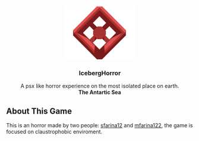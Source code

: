 <div align="center">
  <img src="https://github.com/mfarina122/IcebergHorror/blob/main/HorrorGame/Assets/Texture/github/Icewrecker_logo.png">
  <h3>IcebergHorror</h3>

  <p>
    A psx like horror experience on the most isolated place on earth.</br>
    <strong>The Antartic Sea</strong>
  </p>
</div>

## About This Game
This is an horror made by two people: [sfarina12](https://github.com/sfarina12) and [mfarina122](https://github.com/mfarina122), the game is focused on claustrophobic enviroment.

